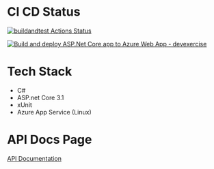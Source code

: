# CI CD Status

[![buildandtest Actions Status](https://github.com/khabilepravin/eXercises/actions/workflows/buildandtest.yml/badge.svg)](https://github.com/khabilepravin/eXercises/actions)

[![Build and deploy ASP.Net Core app to Azure Web App - devexercise](https://github.com/khabilepravin/eXercises/actions/workflows/main_devexercise.yml/badge.svg)](https://github.com/khabilepravin/eXercises/actions/workflows/main_devexercise.yml)

# Tech Stack

- C#
- ASP.net Core 3.1
- xUnit
- Azure App Service (Linux)

# API Docs Page
[API Documentation](https://devexercise.azurewebsites.net/swagger/index.html)
